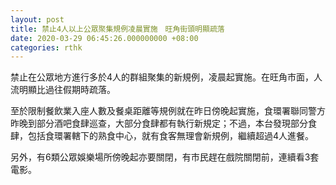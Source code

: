 ```yaml
---
layout: post
title: 禁止4人以上公眾聚集規例凌晨實施　旺角街頭明顯疏落
date: 2020-03-29 06:45:26.000000000 +08:00
categories: rthk
---
```


禁止在公眾地方進行多於4人的群組聚集的新規例，凌晨起實施。在旺角市面，人流明顯比過往假期時疏落。

至於限制餐飲業入座人數及餐桌距離等規例就在昨日傍晚起實施，食環署聯同警方昨晚到部分酒吧食肆巡查，大部分食肆都有執行新規定；不過，本台發現部分食肆，包括食環署轄下的熟食中心，就有食客無理會新規例，繼續超過4人進餐。

另外，有6類公眾娛樂場所傍晚起亦要關閉，有市民趕在戲院關閉前，連續看3套電影。
